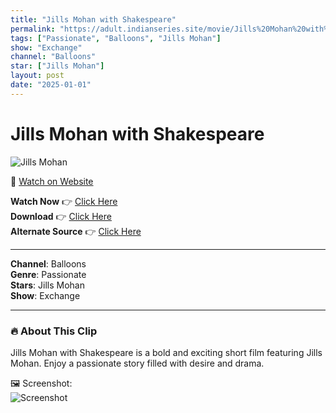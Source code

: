```yaml
---
title: "Jills Mohan with Shakespeare"
permalink: "https://adult.indianseries.site/movie/Jills%20Mohan%20with%20Shakespeare"
tags: ["Passionate", "Balloons", "Jills Mohan"]
show: "Exchange"
channel: "Balloons"
star: ["Jills Mohan"]
layout: post
date: "2025-01-01"
---
```


# Jills Mohan with Shakespeare

![Jills Mohan](https://shorts.desisins.com/wp-content/uploads/2023/05/Jills-Mohan-Exchange-Balloons-TellyPlay.com_.jpg)

🔗 [Watch on Website](https://adult.indianseries.site/movie/Jills%20Mohan%20with%20Shakespeare)

**Watch Now** 👉 [Click Here](https://adult.indianseries.site/movie/Jills%20Mohan%20with%20Shakespeare)  
**Download** 👉 [Click Here](https://adult.indianseries.site/movie/Jills%20Mohan%20with%20Shakespeare)  
**Alternate Source** 👉 [Click Here](https://adult.indianseries.site/movie/Jills%20Mohan%20with%20Shakespeare)

---

**Channel**: Balloons  
**Genre**: Passionate  
**Stars**: Jills Mohan  
**Show**: Exchange

---

### 🔥 About This Clip

Jills Mohan with Shakespeare is a bold and exciting short film featuring Jills Mohan. Enjoy a passionate story filled with desire and drama.
 
🖼️ Screenshot:  
![Screenshot](https://shorts.desisins.com/wp-content/uploads/2023/05/Jills-Mohan-Exchange-Balloons-TellyPlay.com_.jpg)
